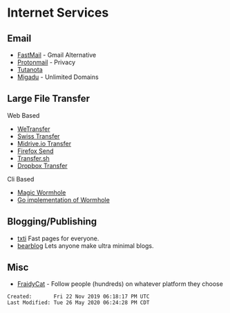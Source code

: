 # Internet Services

## Email

- [FastMail](https://www.fastmail.com/) - Gmail Alternative
- [Protonmail](https://protonmail.com/) - Privacy
- [Tutanota](https://tutanota.com/de/)
- [Migadu](https://www.migadu.com) - Unlimited Domains

## Large File Transfer

Web Based

- [WeTransfer](https://wetransfer.com/)
- [Swiss Transfer](https://swisstransfer.com/)
- [Midrive.io Transfer](https://transfer.midrive.io/)
- [Firefox Send](https://send.firefox.com/)
- [Transfer.sh](https://transfer.sh/)
- [Dropbox Transfer](https://www.dropbox.com/transfer/about)

Cli Based

- [Magic Wormhole](https://magic-wormhole.readthedocs.io/en/latest/)
- [Go implementation of
  Wormhole](https://github.com/psanford/wormhole-william)

## Blogging/Publishing

- [txti](https://txti.es/) Fast pages for everyone.
- [bearblog](https://bearblog.dev/) Lets anyone make ultra minimal blogs.

## Misc

- [FraidyCat](https://fraidyc.at/) - Follow people (hundreds) on whatever
  platform they choose

```
Created:       Fri 22 Nov 2019 06:18:17 PM UTC
Last Modified: Tue 26 May 2020 06:24:28 PM CDT
```
